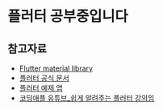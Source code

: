 # 플러터 공부중입니다

## 참고자료
* [Flutter material library](https://api.flutter.dev/flutter/material/material-library.html)
* [플러터 공식 문서](https://flutter.dev/docs)
* [플러터 예제 앱](https://github.com/flutter/samples)
* [코딩애플 유튜브_쉽게 알려주는 플러터 강의임](https://www.youtube.com/playlist?list=PLfLgtT94nNq1izG4R2WDN517iPX4WXH3C) 